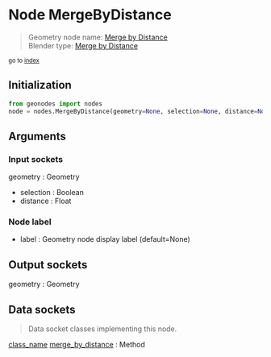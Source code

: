 
# Node MergeByDistance

> Geometry node name: [Merge by Distance](https://docs.blender.org/manual/en/latest/modeling/geometry_nodes/material/merge_by_distance.html)<br>
  Blender type: [Merge by Distance](https://docs.blender.org/api/current/bpy.types.GeometryNodeMergeByDistance.html)
  
<sub>go to [index](/docs/index.md)</sub>

## Initialization

```python
from geonodes import nodes
node = nodes.MergeByDistance(geometry=None, selection=None, distance=None, label=None)
```



## Arguments


### Input sockets

geometry : Geometry
- selection : Boolean
- distance : Float

### Node label

- label : Geometry node display label (default=None)

## Output sockets

geometry : Geometry

## Data sockets

> Data socket classes implementing this node.
  
[class_name](docs/sockets/Geometry.md) [merge_by_distance](docs/sockets/Geometry.md#merge_by_distance) : Method

